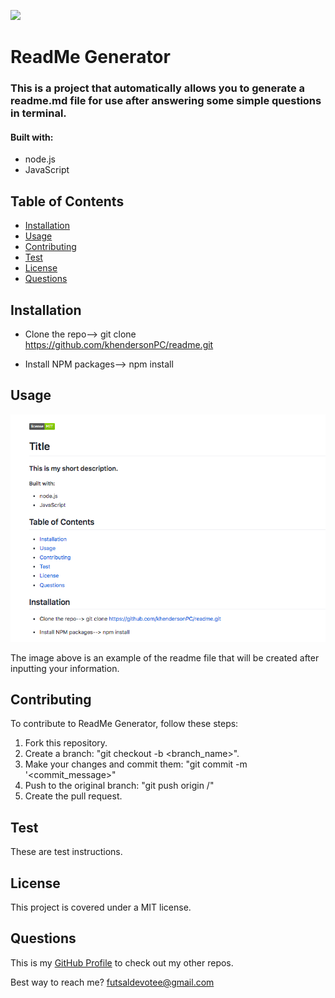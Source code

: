 
  ![](https://img.shields.io/badge/license-MIT-green)

  # ReadMe Generator


### This is a project that automatically allows you to generate a readme.md file for use after answering some simple questions in terminal.

#### Built with: 
  * node.js
  * JavaScript

## Table of Contents
  * [Installation](#installation)
  * [Usage](#usage)
  * [Contributing](#contributing)
  * [Test](#test)
  * [License](#license)
  * [Questions](#questions)

## Installation
* Clone the repo--> git clone https://github.com/khendersonPC/readme.git

* Install NPM packages--> npm install

## Usage
![alt text](https://github.com/khendersonPC/readme/blob/master/Develop/images/screenshot.png)

The image above is an example of the readme file that will be created after inputting your information.

## Contributing
To contribute to ReadMe Generator, follow these steps:
1. Fork this repository.
2. Create a branch: "git checkout -b <branch_name>".
3. Make your changes and commit them: "git commit -m '<commit_message>"
4. Push to the original branch: "git push origin <ReadMe Generator>/<location>"
5. Create the pull request.


## Test
These are test instructions.

## License
This project is covered under a MIT license. 

## Questions
This is my [GitHub Profile](https://github.com/khendersonPC/) to check out my other repos.

Best way to reach me?
futsaldevotee@gmail.com
  

